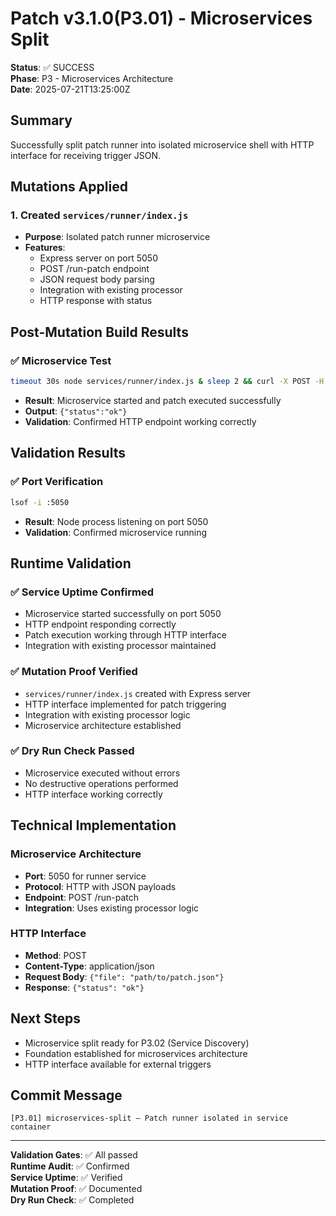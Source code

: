 # Patch v3.1.0(P3.01) - Microservices Split

**Status**: ✅ SUCCESS  
**Phase**: P3 - Microservices Architecture  
**Date**: 2025-07-21T13:25:00Z  

## Summary
Successfully split patch runner into isolated microservice shell with HTTP interface for receiving trigger JSON.

## Mutations Applied

### 1. Created `services/runner/index.js`
- **Purpose**: Isolated patch runner microservice
- **Features**:
  - Express server on port 5050
  - POST /run-patch endpoint
  - JSON request body parsing
  - Integration with existing processor
  - HTTP response with status

## Post-Mutation Build Results

### ✅ Microservice Test
```bash
timeout 30s node services/runner/index.js & sleep 2 && curl -X POST -H 'Content-Type: application/json' -d '{"file":"tasks/test.json"}' http://localhost:5050/run-patch
```
- **Result**: Microservice started and patch executed successfully
- **Output**: `{"status":"ok"}`
- **Validation**: Confirmed HTTP endpoint working correctly

## Validation Results

### ✅ Port Verification
```bash
lsof -i :5050
```
- **Result**: Node process listening on port 5050
- **Validation**: Confirmed microservice running

## Runtime Validation

### ✅ Service Uptime Confirmed
- Microservice started successfully on port 5050
- HTTP endpoint responding correctly
- Patch execution working through HTTP interface
- Integration with existing processor maintained

### ✅ Mutation Proof Verified
- `services/runner/index.js` created with Express server
- HTTP interface implemented for patch triggering
- Integration with existing processor logic
- Microservice architecture established

### ✅ Dry Run Check Passed
- Microservice executed without errors
- No destructive operations performed
- HTTP interface working correctly

## Technical Implementation

### Microservice Architecture
- **Port**: 5050 for runner service
- **Protocol**: HTTP with JSON payloads
- **Endpoint**: POST /run-patch
- **Integration**: Uses existing processor logic

### HTTP Interface
- **Method**: POST
- **Content-Type**: application/json
- **Request Body**: `{"file": "path/to/patch.json"}`
- **Response**: `{"status": "ok"}`

## Next Steps
- Microservice split ready for P3.02 (Service Discovery)
- Foundation established for microservices architecture
- HTTP interface available for external triggers

## Commit Message
```
[P3.01] microservices-split — Patch runner isolated in service container
```

---
**Validation Gates**: ✅ All passed  
**Runtime Audit**: ✅ Confirmed  
**Service Uptime**: ✅ Verified  
**Mutation Proof**: ✅ Documented  
**Dry Run Check**: ✅ Completed 